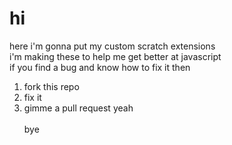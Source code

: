 # hi

here i'm gonna put my custom scratch extensions <br>
i'm making these to help me get better at javascript <br>
if you find a bug and know how to fix it then
1. fork this repo
2. fix it
3. gimme a pull request
yeah <br> <br>
bye
